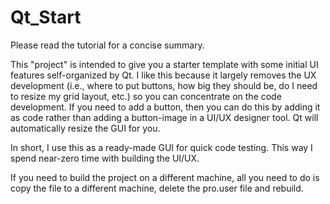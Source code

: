 # Qt_Start

Please read the tutorial for a concise summary. 

This "project" is intended to give you a starter template with some initial UI features self-organized by Qt. I like this because it largely removes the UX development (i.e., where to put buttons, how big they should be, do I need to resize my grid layout, etc.) so you can concentrate on the code development. If you need to add a button, then you can do this by adding it as code rather than adding a button-image in a UI/UX designer tool. Qt will automatically resize the GUI for you. 

In short, I use this as a ready-made GUI for quick code testing. This way I spend near-zero time with building the UI/UX.

If you need to build the project on a different machine, all you need to do is copy the file to a different machine, delete the pro.user file and rebuild.

